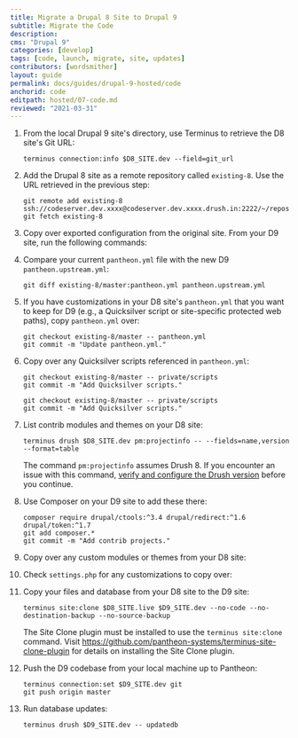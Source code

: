 ```yaml
---
title: Migrate a Drupal 8 Site to Drupal 9
subtitle: Migrate the Code
description: 
cms: "Drupal 9"
categories: [develop]
tags: [code, launch, migrate, site, updates]
contributors: [wordsmither]
layout: guide
permalink: docs/guides/drupal-9-hosted/code
anchorid: code
editpath: hosted/07-code.md
reviewed: "2021-03-31"
---
```


1. From the local Drupal 9 site's directory, use Terminus to retrieve the D8 site's Git URL:

    ```bash{promptUser: user}
    terminus connection:info $D8_SITE.dev --field=git_url
    ```

1. Add the Drupal 8 site as a remote repository called `existing-8`. Use the URL retrieved in the previous step:

    ```bash{promptUser: user}
    git remote add existing-8 ssh://codeserver.dev.xxxx@codeserver.dev.xxxx.drush.in:2222/~/repository.git
    git fetch existing-8
    ```

1. Copy over exported configuration from the original site. From your D9 site, run the following commands:

     <Partial file="drupal-9/copy-exported-config.md" />

1. Compare your current `pantheon.yml` file with the new D9 `pantheon.upstream.yml`:

    ```bash{promptUser: user}
    git diff existing-8/master:pantheon.yml pantheon.upstream.yml
    ```

1. If you have customizations in your D8 site's `pantheon.yml` that you want to keep for D9 (e.g., a Quicksilver script or site-specific protected web paths), copy `pantheon.yml` over:

    ```bash{promptUser: user}
    git checkout existing-8/master -- pantheon.yml
    git commit -m "Update pantheon.yml."
    ```

1. Copy over any Quicksilver scripts referenced in `pantheon.yml`:

    <TabList>

    <Tab title="With Nested Docroot" id="code-docroot" active={true}>

      ```bash{promptUser: user}
      git checkout existing-8/master -- private/scripts
      git commit -m "Add Quicksilver scripts."
      ```

    </Tab>

    <Tab title="Without Nested Docroot" id="code-nodocroot">

      ```bash{promptUser: user}
      git checkout existing-8/master -- private/scripts
      git commit -m "Add Quicksilver scripts."
      ```

    </Tab>

    </TabList>

1. List contrib modules and themes on your D8 site:

    ```bash{promptUser: user}
    terminus drush $D8_SITE.dev pm:projectinfo -- --fields=name,version --format=table
    ```

    The command `pm:projectinfo` assumes Drush 8. If you encounter an issue with this command, [verify and configure the Drush version](/guides/drush/drush-versions) before you continue.

1. Use Composer on your D9 site to add these there:

    ```bash{promptUser: user}
    composer require drupal/ctools:^3.4 drupal/redirect:^1.6 drupal/token:^1.7
    git add composer.*
    git commit -m "Add contrib projects."
    ```

1. Copy over any custom modules or themes from your D8 site:

     <Partial file="drupal-9/custom-modules-themes-no-docroot.md" />

1. Check `settings.php` for any customizations to copy over:

     <Partial file="drupal-9/custom-settings-no-docroot.md" />

1. Copy your files and database from your D8 site to the D9 site:

    ```bash{promptUser: user}
    terminus site:clone $D8_SITE.live $D9_SITE.dev --no-code --no-destination-backup --no-source-backup
    ```
    <Alert type="info" title="Note">
    
     The Site Clone plugin must be installed to use the `terminus site:clone` command. Visit <https://github.com/pantheon-systems/terminus-site-clone-plugin> for details on installing the Site Clone plugin.
     
    </Alert>
  
1. Push the D9 codebase from your local machine up to Pantheon:

    ```bash{promptUser: user}
    terminus connection:set $D9_SITE.dev git
    git push origin master
   ```

1. Run database updates:

    ```bash{promptUser: user}
    terminus drush $D9_SITE.dev -- updatedb
    ```
